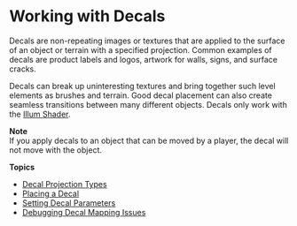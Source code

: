 # Working with Decals<a name="mat-maps-decal-intro"></a>

Decals are non\-repeating images or textures that are applied to the surface of an object or terrain with a specified projection\. Common examples of decals are product labels and logos, artwork for walls, signs, and surface cracks\. 

Decals can break up uninteresting textures and bring together such level elements as brushes and terrain\. Good decal placement can also create seamless transitions between many different objects\. Decals only work with the [Illum Shader](shader-ref-illum.md)\. 

**Note**  
If you apply decals to an object that can be moved by a player, the decal will not move with the object\.

**Topics**
+ [Decal Projection Types](mat-maps-decal-types.md)
+ [Placing a Decal](mat-maps-decal-placing.md)
+ [Setting Decal Parameters](mat-maps-decal-creating.md)
+ [Debugging Decal Mapping Issues](material-maps-decal-debug.md)